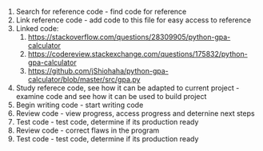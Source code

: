 1. Search for reference code - find code for reference
1. Link reference code - add code to this file for easy access to reference
1. Linked code:
   1. https://stackoverflow.com/questions/28309905/python-gpa-calculator
   1. https://codereview.stackexchange.com/questions/175832/python-gpa-calculator
   1. https://github.com/jShiohaha/python-gpa-calculator/blob/master/src/gpa.py
1. Study referece code, see how it can be adapted to current project - examine code and see how it can be used to build project
1. Begin writing code - start writing code
1. Review code - view progress, access progress and deternine next steps
1. Test code - test code, determine if its production ready
1. Review code - correct flaws in the program
1. Test code - test code, determine if its production ready
